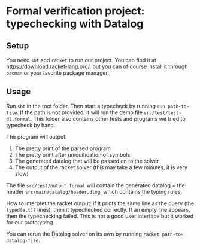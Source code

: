 # Formal verification project: typechecking with Datalog

## Setup
You need `sbt` and `racket` to run our project. You can find it at https://download.racket-lang.org/, but you can of course install it through `pacman` or your favorite package manager.

## Usage
Run `sbt` in the root folder. Then start a typecheck by running `run path-to-file`. If the path is not provided, it will run the demo file `src/test/test-dl.formal`. This folder also contains other tests and programs we tried to typecheck by hand.

The program will output:
1. The pretty print of the parsed program
2. The pretty print after uniquification of symbols
3. The generated datalog that will be passed on to the solver
4. The output of the racket solver (this may take a few minutes, it is very slow)

The file `src/test/output.formal` will contain the generated datalog + the header `src/main/datalog/header.dlog`, which contains the typing rules.

How to interpret the racket output: if it prints the same line as the query (the `typed(e,t)?` lines), then it typechecked correctly. If an empty line appears, then the typechecking failed. This is not a good user interface but it worked for our prototyping.

You can rerun the Datalog solver on its own by running `racket path-to-datalog-file`.

